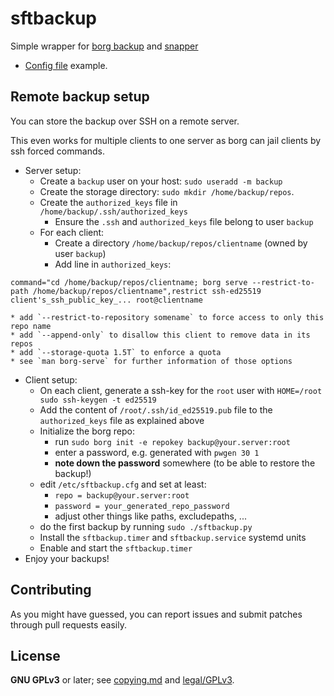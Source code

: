 sftbackup
=========

Simple wrapper for [borg backup](https://github.com/borgbackup/borg) and [snapper](https://github.com/openSUSE/snapper)

* [Config file](etc/sftbackup.cfg) example.


Remote backup setup
-------------------

You can store the backup over SSH on a remote server.

This even works for multiple clients to one server as borg can jail clients by ssh forced commands.

* Server setup:
  * Create a `backup` user on your host: `sudo useradd -m backup`
  * Create the storage directory: `sudo mkdir /home/backup/repos`.
  * Create the `authorized_keys` file in `/home/backup/.ssh/authorized_keys`
    * Ensure the `.ssh` and `authorized_keys` file belong to user `backup`
  * For each client:
    * Create a directory `/home/backup/repos/clientname` (owned by user `backup`)
    * Add line in `authorized_keys`:
```
command="cd /home/backup/repos/clientname; borg serve --restrict-to-path /home/backup/repos/clientname",restrict ssh-ed25519 client's_ssh_public_key_... root@clientname
```
    * add `--restrict-to-repository somename` to force access to only this repo name
    * add `--append-only` to disallow this client to remove data in its repos
    * add `--storage-quota 1.5T` to enforce a quota
    * see `man borg-serve` for further information of those options

* Client setup:
  * On each client, generate a ssh-key for the `root` user with `HOME=/root sudo ssh-keygen -t ed25519`
  * Add the content of `/root/.ssh/id_ed25519.pub` file to the `authorized_keys` file as explained above
  * Initialize the borg repo:
    * run `sudo borg init -e repokey backup@your.server:root`
    * enter a password, e.g. generated with `pwgen 30 1`
    * **note down the password** somewhere (to be able to restore the backup!)
  * edit `/etc/sftbackup.cfg` and set at least:
    * `repo = backup@your.server:root`
    * `password = your_generated_repo_password`
    * adjust other things like paths, excludepaths, ...
  * do the first backup by running `sudo ./sftbackup.py`
  * Install the `sftbackup.timer` and `sftbackup.service` systemd units
  * Enable and start the `sftbackup.timer`
* Enjoy your backups!


Contributing
------------

As you might have guessed, you can report issues and submit patches through pull requests easily.


License
-------

**GNU GPLv3** or later; see [copying.md](copying.md) and [legal/GPLv3](/legal/GPLv3).
